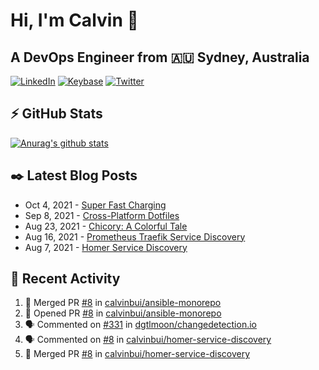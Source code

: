 # Hi, I'm Calvin 🍭
## A DevOps Engineer from 🇦🇺 Sydney, Australia</h3>

[![LinkedIn](https://img.shields.io/badge/-c–bui-0077B5?style=flat-square&labelColor=0077B5&logo=LinkedIn&logoColor=white)](https://www.linkedin.com/in/c-bui/)
[![Keybase](https://img.shields.io/badge/-calvinbui-ff6f21?style=flat-square&labelColor=ff6f21&logo=Keybase&logoColor=white)](https://keybase.io/calvinbui)
[![Twitter](https://img.shields.io/badge/-ASAPCalvin-1DA1F2?style=flat-square&labelColor=1DA1F2&logo=Twitter&logoColor=white)](https://twitter.com/ASAPCalvin)

<!-- https://github.com/rishavanand/github-profilinator -->
## ⚡ GitHub Stats
[![Anurag's github stats](https://github-readme-stats.vercel.app/api?username=calvinbui&count_private=true&hide_title=true)](https://github.com/anuraghazra/github-readme-stats)

<!-- https://github.com/gautamkrishnar/blog-post-workflow -->
## ✒️ Latest Blog Posts

<!-- BLOG-POST-LIST:START -->
- Oct 4, 2021 - [Super Fast Charging](https://calvin.me/super-fast-charging)
- Sep 8, 2021 - [Cross-Platform Dotfiles](https://calvin.me/cross-platform-dotfiles)
- Aug 23, 2021 - [Chicory: A Colorful Tale](https://calvin.me/chicory)
- Aug 16, 2021 - [Prometheus Traefik Service Discovery](https://calvin.me/prometheus-traefik-service-discovery)
- Aug 7, 2021 - [Homer Service Discovery](https://calvin.me/homer-service-discovery)

<!-- BLOG-POST-LIST:END -->

## 🏃‍ Recent Activity

<!--START_SECTION:activity-->
1. 🎉 Merged PR [#8](https://github.com/calvinbui/ansible-monorepo/pull/8) in [calvinbui/ansible-monorepo](https://github.com/calvinbui/ansible-monorepo)
2. 💪 Opened PR [#8](https://github.com/calvinbui/ansible-monorepo/pull/8) in [calvinbui/ansible-monorepo](https://github.com/calvinbui/ansible-monorepo)
3. 🗣 Commented on [#331](https://github.com/dgtlmoon/changedetection.io/issues/331) in [dgtlmoon/changedetection.io](https://github.com/dgtlmoon/changedetection.io)
4. 🗣 Commented on [#8](https://github.com/calvinbui/homer-service-discovery/issues/8) in [calvinbui/homer-service-discovery](https://github.com/calvinbui/homer-service-discovery)
5. 🎉 Merged PR [#8](https://github.com/calvinbui/homer-service-discovery/pull/8) in [calvinbui/homer-service-discovery](https://github.com/calvinbui/homer-service-discovery)
<!--END_SECTION:activity-->
